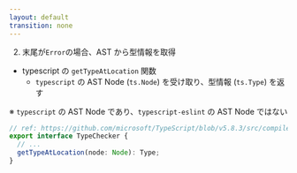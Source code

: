 ```yaml
---
layout: default
transition: none
---
```


<style scoped>
.slidev-vclick-hidden {
  display: none;
}
</style>

<div class="_bullet">

2. 末尾が`Error`の場合、AST から型情報を取得

<div v-click="1">

* typescript の `getTypeAtLocation` 関数
  * `typescript` の AST Node (`ts.Node`) を受け取り、型情報 (`ts.Type`) を返す

<div v-click="[1]" class="mt-14.5" />

<div v-click="2">

※ `typescript` の AST Node であり、`typescript-eslint` の AST Node ではない  

</div>

```ts
// ref: https://github.com/microsoft/TypeScript/blob/v5.8.3/src/compiler/types.ts#L5160
export interface TypeChecker {
  // ...
  getTypeAtLocation(node: Node): Type;
}
```

</div>

</div>

<!-- 
続いて、AST から型情報を取得する実装を行います。

[click] typescript には、`getTypeAtLocation`という、AST Node を受け取り、Type を返す関数があり、これを使用することで、typescript の AST Node から型情報を取得することができます。 
[click] ただ、この関数が受け取る AST Node は typescript のものであり、`typescript-eslint` のものではありません。  
-->